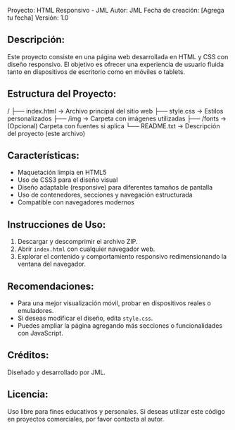 Proyecto: HTML Responsivo - JML
Autor: JML
Fecha de creación: [Agrega tu fecha]
Versión: 1.0

Descripción:
-------------
Este proyecto consiste en una página web desarrollada en HTML y CSS con diseño responsivo. El objetivo es ofrecer una experiencia de usuario fluida tanto en dispositivos de escritorio como en móviles o tablets.

Estructura del Proyecto:
-------------------------
/
├── index.html               -> Archivo principal del sitio web
├── style.css                -> Estilos personalizados
├── /img                     -> Carpeta con imágenes utilizadas
├── /fonts                   -> (Opcional) Carpeta con fuentes si aplica
└── README.txt               -> Descripción del proyecto (este archivo)

Características:
-----------------
- Maquetación limpia en HTML5
- Uso de CSS3 para el diseño visual
- Diseño adaptable (responsive) para diferentes tamaños de pantalla
- Uso de contenedores, secciones y navegación estructurada
- Compatible con navegadores modernos

Instrucciones de Uso:
----------------------
1. Descargar y descomprimir el archivo ZIP.
2. Abrir `index.html` con cualquier navegador web.
3. Explorar el contenido y comportamiento responsivo redimensionando la ventana del navegador.

Recomendaciones:
-----------------
- Para una mejor visualización móvil, probar en dispositivos reales o emuladores.
- Si deseas modificar el diseño, edita `style.css`.
- Puedes ampliar la página agregando más secciones o funcionalidades con JavaScript.

Créditos:
---------
Diseñado y desarrollado por JML.

Licencia:
----------
Uso libre para fines educativos y personales. Si deseas utilizar este código en proyectos comerciales, por favor contacta al autor.

